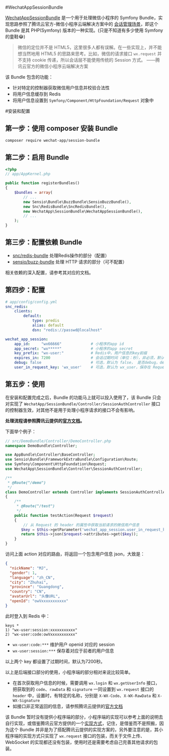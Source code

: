 #WechatAppSessionBundle


[WechatAppSessionBundle][2] 是一个用于处理微信小程序的 Symfony Bundle，实现思路参照了腾讯云官方-微信小程序云端解决方案中的 [会话管理场景][1]，即这个 Bundle 是其 PHP(Symfony) 版本的一种实现。(只是不知道有多少使用 Symfony 的童鞋😂)


>微信的定位并不是 HTML5，这里很多人都有误解。在一些实现上，并不能想当然地用 HTML5 的思路来思考。比如，微信的请求接口 `wx.request` 并不支持 cookie 传递，所以会话层不能使用传统的 Session 方式。 ——腾讯云官方的微信小程序云端解决方案

该 Bundle 包含的功能：

 - 针对特定的控制器获取微信用户信息并校验合法性
 - 将用户信息缓存到 Redis
 - 将用户信息设置到 `Symfony/Component/HttpFoundation/Request` 对象中

#安装和配置

## 第一步：使用 composer 安装 Bundle
```bash
composer require wechat-app/session-bundle
```

## 第二步：启用 Bundle
```php
<?php
// app/AppKernel.php

public function registerBundles()
{
    $bundles = array(
        // ...
        new Sensio\Bundle\BuzzBundle\SensioBuzzBundle(),
        new Snc\RedisBundle\SncRedisBundle(),
        new WechatApp\SessionBundle\WechatAppSessionBundle(),
        // ...
    );
}
```

## 第三步：配置依赖 Bundle

 - [snc/redis-bundle][3] 处理Redis操作的部分（配置）
 - [sensio/buzz-bundle][4] 处理 HTTP 请求的部分（可不配置）

相关依赖的深入配置，请参考其对应的文档。


## 第四步：配置
```yaml
# app/config/config.yml
snc_redis:
    clients:
        default:
            type: predis
            alias: default
            dsn: "redis://passwd@localhost"

wechat_app_session:
    app_id:     "wx66666"             # 小程序的app id
    app_secret: "wx*****"             # 小程序的app secret
    key_prefix: "wx-user:"            # Redis中，用户信息的key前缀
    expires_in: 7200                  # 会话过期时间（单位：秒），非必须，默认7200
    debug: false                      # 可选，默认为 false， 是否debug，debug模式不会进行真正的验证，在请求中会产生一个假的用户信息
    user_in_request_key: 'wx_user'    # 可选，默认为 wx_user，保存在 Request 中的用户信息所示用的 key
```

## 第五步：使用
在安装和配置完成之后，Bundle 的功能马上就可以投入使用了，该 Bundle 只会对实现了 `WechatApp/SessionBundle/Controller/SessionAuthController` 接口的控制器生效，对其他不是用于处理小程序请求的接口不会有影响。

**处理流程请参照腾讯云提供的[官方文档][5]。**

下面举个例子：
```php
// src/DemoBundle/Controller/DemoController.php
namespace DemoBundle\Controller;

use AppBundle\Controller\BaseController;
use Sensio\Bundle\FrameworkExtraBundle\Configuration\Route;
use Symfony\Component\HttpFoundation\Request;
use WechatApp\SessionBundle\Controller\SessionAuthController;

/**
 * @Route("/demo")
 */
class DemoController extends Controller implements SessionAuthController
{
    /**
     * @Route("/test")
     */
    public function testAction(Request $request) 
    {
        // 从 Request 的 header 的属性中获取当前请求的微信用户信息
       $key = $this->getParameter('wechat_app_session.user_in_request_key');
       return $this->json($request->attributes->get($key));
    }
}
```
访问上面 action 对应的路由，将返回一个包含用户信息 json，大致是：
```json
{
  "nickName": "MJ",
  "gender": 1,
  "language": "zh_CN",
  "city": "Zhuhai",
  "province": "Guangdong",
  "country": "CN",
  "avatarUrl": "头像URL",
  "openId": "owVxxxxxxxxxxx"
}
```
此时登入到 Redis 中：
```redis
keys *
1) "wx-user:session:xxxxxxxxxxx"
2) "wx-user:code:owVxxxxxxxxxxx"
```
- `wx-user:code:***` 维护用户 openid 对应的 session
- `wx-user:session:***` 保存着对应于前者的用户信息

以上两个 key 都设置了过期时间，默认为7200秒。

以上是后端接口部分的使用，小程序端的部分相对来说比较简单。

 - 在首次获取用户信息的时候，需要调用 `wx.login` 和 `wx.getUserInfo` 接口，把获取到的 `code`、`rawData` 和 `signature` 一同设置到 `wx.request` 接口的 `header` 中，设置时，有特定的名称，分别是 `X-WX-Code`、`X-WX-RawData` 和 `X-WX-Signature`
 - 如接口非正常返回的信息，请参照腾讯云提供的[官方文档][5]

该 Bundle 暂时没有提供小程序端的部分，小程序端的实现可以参考上面的说明去自行实现，或借鉴腾讯云官方提供的一个[实现方式][6]，记住，是借鉴而不是照搬，因为这个 Bundle 并非是为了搭配腾讯云提供的实现方案的，另外要注意的是，其小程序端的实现方式只实现了 `wx.request` 接口的包装，而关于文件上传、WebSocket 的实现都还没有包装，使用时还是需要考虑自己完善其他请求的包装。


  [1]: https://www.qcloud.com/doc/product/448/6424
  [2]: https://github.com/jwma/WechatAppSessionBundle
  [3]: https://packagist.org/packages/snc/redis-bundle
  [4]: https://packagist.org/packages/sensio/buzz-bundle
  [5]: https://www.qcloud.com/doc/product/448/6424
  [6]: https://github.com/CFETeam/weapp-session-client